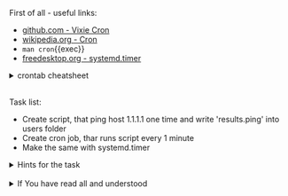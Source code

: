 First of all - useful links:

- [github.com - Vixie Cron](https://github.com/vixie/cron)
- [wikipedia.org - Cron](https://en.wikipedia.org/wiki/Cron)
- `man cron`{{exec}}
- [freedesktop.org - systemd.timer](https://www.freedesktop.org/software/systemd/man/systemd.timer.html#)

<details><summary>crontab cheatsheet</summary>
<pre>
  <strong>* * * * *</strong> - every second
  <strong>minute hour day(of month) month day(of week)</strong>
  
</pre>
</details><br>

Task list:
- Create script, that ping host 1.1.1.1 one time and write 'results.ping' into users folder
- Create cron job, thar runs script every 1 minute
- Make the same with systemd.timer

<details><summary>Hints for the task</summary>
<pre>
<strong>Task 1:</strong>
  $ vi /usr/local/sbin/ping-1-1-1-1.sh
    #!/bin/sh
    ping -c 1 1.1.1.1 > ~/results.ping
<br>
<strong>Task 2:</strong>
  $ systemctl status cron.service
  $ crontab -e
    * * * * * ping-1-1-1-1.sh 2>&1
  $ journalctl _SYSTEMD_UNIT=cron.service
<br>
<strong>Task 3:</strong>
  $ mkdir -p ${XDG_CONFIG_HOME:-~/.config}/systemd/user/
  <br>
  $ vi ping-1-1-1-1.service
    [Unit]
      Description=Small test ping 1.1.1.1 service
    [Service]
      Type=oneshot
      ExecStart=ping-1-1-1-1.sh
    [Install]
      RequiredBy=ping-1-1-1-1.timer
  <br>
  $ vi ping-1-1-1-1.timer
    [Unit]
    [Timer]
      OnCalendar=minutely
      Persistent=true
    [Install]
      WantedBy=timers.target
  <br>
  // only under dockerized env ----
  $ loginctl enable-linger root
  $ XDG_RUNTIME_DIR=/run/user/$(id -u root) systemctl --user enable ping-1-1-1-1.timer
  $ XDG_RUNTIME_DIR=/run/user/$(id -u root) systemctl --user enable ping-1-1-1-1.service
  // only under dockerized env ----
  <br>
  $ systemctl --user enable ping-1-1-1-1.timer
  $ systemctl --user enable ping-1-1-1-1.service
  
</pre>
</details>
<br>
<details><summary>If You have read all and understood</summary>
<pre>
`touch IReadAllAndUndnderstood`{{exec}}
</pre>
